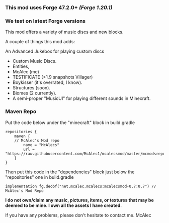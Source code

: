 ### This mod uses Forge 47.2.0+ _(Forge 1.20.1)_
### We test on latest Forge versions
This mod offers a variety of music discs and new blocks.

A couple of things this mod adds:

An Advanced Jukebox for playing custom discs
- Custom Music Discs.
- Entities, 
 - McAlec (me)
 - TESTIFICATE (>1.9 snapshots Villager) 
 - Boykisser (it's overrated, I know).
- Structures (soon).
- Biomes (2 currently).
- A semi-proper "MusicUI" for playing different sounds in Minecraft.



### Maven Repo

Put the code below under the "minecraft" block in build.gradle

```
repositories {
    maven {
    // McAlec's Mod repo
        name = "McAlecs"
        url = "https://raw.githubusercontent.com/McAlec1/mcalecsmod/master/mcmodsrepo/"
    }
}
```
Then put this code in the "dependencies" block just below the "repositories" one in build.gradle

```
implementation fg.deobf("net.mcalec.mcalecs:mcalecsmod-0.7:0.7") // McAlec's Mod Repo
```

**I do not own/claim any music, pictures, items, or textures that may be deemed to be mine. I own all the assets I have created.**

If you have any problems, please don't hesitate to contact me.
McAlec
